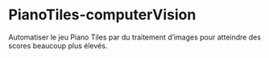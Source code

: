 # PianoTiles-computerVision
Automatiser le jeu Piano Tiles par du traitement d’images pour atteindre des scores beaucoup plus élevés.
